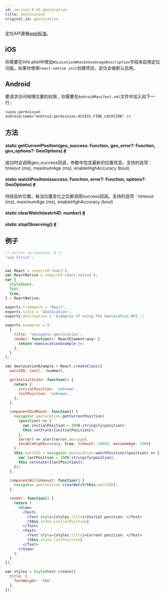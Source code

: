 ```yaml
---
id: version-0.45-geolocation
title: Geolocation
original_id: geolocation
---
```


定位API遵循[web标准](https://developer.mozilla.org/en-US/docs/Web/API/Geolocation)。

## iOS
你需要在Info.plist中增加`NSLocationWhenInUseUsageDescription`字段来启用定位功能。如果你使用`react-native init`创建项目，定位会被默认启用。

## Android
要请求访问地理位置的权限，你需要在`AndroidManifest.xml`文件中加入如下一行：  

`<uses-permission android:name="android.permission.ACCESS_FINE_LOCATION" />`

## 方法
<div class="props">
    <div class="prop"><h4 class="propTitle"><a class="anchor" name="getcurrentposition"></a><span class="propType">static </span>getCurrentPosition<span
            class="propType">(geo_success: Function, geo_error?: Function, geo_options?: GeoOptions)</span> <a
            class="hash-link" href="#getcurrentposition">#</a></h4>
        <div><p>成功时会调用geo_success回调，参数中包含最新的位置信息。支持的选项：timeout (ms), maximumAge (ms), enableHighAccuracy (bool)</p></div>
    </div>
    <div class="prop"><h4 class="propTitle"><a class="anchor" name="watchposition"></a><span
            class="propType">static </span>watchPosition<span class="propType">(success: Function, error?: Function, options?: GeoOptions)</span>
        <a class="hash-link" href="#watchposition">#</a></h4>
        <div><p>持续监听位置，每当位置变化之后都调用success回调。支持的选项：timeout (ms), maximumAge (ms), enableHighAccuracy (bool)</p></div>
    </div>
    <div class="prop"><h4 class="propTitle"><a class="anchor" name="clearwatch"></a><span
            class="propType">static </span>clearWatch<span class="propType">(watchID: number)</span> <a
            class="hash-link" href="#clearwatch">#</a></h4></div>
    <div class="prop"><h4 class="propTitle"><a class="anchor" name="stopobserving"></a><span
            class="propType">static </span>stopObserving<span class="propType">()</span> <a class="hash-link"
                                                                                            href="#stopobserving">#</a>
    </h4></div>
</div>

## 例子

```jsx
/* eslint no-console: 0 */
'use strict';


var React = require('react');
var ReactNative = require('react-native');
var {
  StyleSheet,
  Text,
  View,
} = ReactNative;

exports.framework = 'React';
exports.title = 'Geolocation';
exports.description = 'Examples of using the Geolocation API.';

exports.examples = [
  {
    title: 'navigator.geolocation',
    render: function(): ReactElement<any> {
      return <GeolocationExample />;
    },
  }
];

var GeolocationExample = React.createClass({
  watchID: (null: ?number),

  getInitialState: function() {
    return {
      initialPosition: 'unknown',
      lastPosition: 'unknown',
    };
  },

  componentDidMount: function() {
    navigator.geolocation.getCurrentPosition(
      (position) => {
        var initialPosition = JSON.stringify(position);
        this.setState({initialPosition});
      },
      (error) => alert(error.message),
      {enableHighAccuracy: true, timeout: 20000, maximumAge: 1000}
    );
    this.watchID = navigator.geolocation.watchPosition((position) => {
      var lastPosition = JSON.stringify(position);
      this.setState({lastPosition});
    });
  },

  componentWillUnmount: function() {
    navigator.geolocation.clearWatch(this.watchID);
  },

  render: function() {
    return (
      <View>
        <Text>
          <Text style={styles.title}>Initial position: </Text>
          {this.state.initialPosition}
        </Text>
        <Text>
          <Text style={styles.title}>Current position: </Text>
          {this.state.lastPosition}
        </Text>
      </View>
    );
  }
});

var styles = StyleSheet.create({
  title: {
    fontWeight: '500',
  },
});
```

